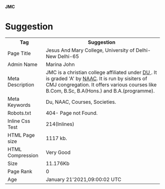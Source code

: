 
<html>
<body>
<b>JMC</b>
<h1> Suggestion </h1>
<background image = "image.jpg">
<table>
<tr>
<th> Tag </th>
<th> Suggestion </th>
</tr>
<tr>
<td>Page Title</td>
<td>Jesus And Mary College, University of Delhi-New Delhi-65</td>
</tr>
<tr>
<td>Admin Name</td>
<td>Marina John</td>
</tr>
<tr>
<td>Meta Description</td> 
<td>JMC is a christian college affiliated under <u> DU </u>. It is graded 'A' by <u>NAAC</u>. It is run by sisiters of CMJ congregation. It offers various courses like B.Com, B.Sc, B.A(Hons.) and B.A.(programme).</td>
</tr>
<tr>
<td>Meta Keywords</td>
<td>Du, NAAC, Courses, Societies.</td>
</tr>
<tr>
<td>Robots.txt</td>
<td>404- Page not Found.</td>
</tr>
<tr>
<td>Inline Css Test</td>
<td>214(Inlines)</td>
</tr>
<tr>
<td>HTML Page size</td>
<td>1117 kb.</td>
</tr>
<tr>
<td>HTML Compression </td>
<td>Very Good</td>
</tr>
<tr>
<td> Size </td>
<td>11.176Kb</td>
</tr>
<tr>
<td>Page Rank</td>
<td>0</td>
</tr>
<tr>
<td>Age</td>
<td>January 21'2021,09:00:02 UTC</td>
</tr>
</table>
<body/>
<html/>
